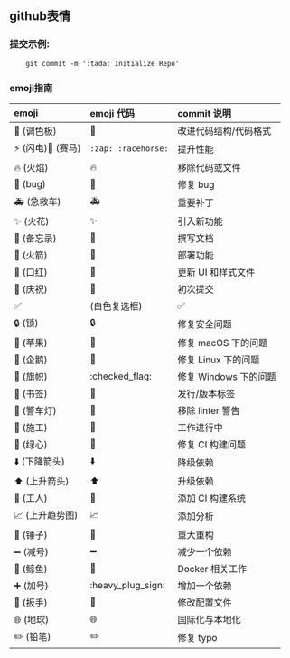## github表情

### 提交示例:
```
    git commit -m ':tada: Initialize Repo'
```

### emoji指南

|emoji|emoji 代码|commit 说明|
|:-----|:-------|:--------|
| :art: (调色板)|	:art:	|改进代码结构/代码格式|
| :zap: (闪电):racehorse: (赛马)| `:zap: :racehorse:`| 提升性能|
| :fire: (火焰)|:fire:|移除代码或文件|
| :bug: (bug)|	:bug:|	修复 bug|
| :ambulance: (急救车)|	:ambulance:	|重要补丁|
| :sparkles: (火花)|	:sparkles:|	引入新功能|
| :memo: (备忘录)	|:memo:|	撰写文档|
| :rocket: (火箭)	|:rocket:	|部署功能|
| :lipstick: (口红)|	:lipstick:|	更新 UI 和样式文件|
| :tada: (庆祝)	|:tada:	|初次提交|
| :white_check_mark:| (白色复选框)|	:white_check_mark:|	增加测试|
| :lock: (锁)	|:lock:	|修复安全问题|
| :apple: (苹果)	|:apple:|修复 macOS 下的问题|
| :penguin: (企鹅)|	:penguin:	|修复 Linux 下的问题|
| :checkered_flag: (旗帜)	|:checked_flag:|	修复 Windows 下的问题|
| :bookmark: (书签)|	:bookmark:	|发行/版本标签|
| :rotating_light: (警车灯)|	:rotating_light:|	移除 linter 警告|
| :construction: (施工)	|:construction:|	工作进行中|
| :green_heart: (绿心)|	:green_heart:	|修复 CI 构建问题|
| :arrow_down: (下降箭头)	|:arrow_down:|	降级依赖|
| :arrow_up: (上升箭头)|	:arrow_up:|	升级依赖|
| :construction_worker: (工人)|	:construction_worker:|	添加 CI 构建系统|
| :chart_with_upwards_trend: (上升趋势图)|:chart_with_upwards_trend:|添加分析|或跟踪| 代码
| :hammer: (锤子)	|:hammer:	|重大重构|
| :heavy_minus_sign: (减号)	|:heavy_minus_sign:|减少一个依赖|
| :whale: (鲸鱼)	|:whale:|	Docker 相关工作|
| :heavy_plus_sign: (加号)|	:heavy_plug_sign:	|增加一个依赖|
| :wrench: (扳手)|	:wrench:	|修改配置文件|
| :globe_with_meridians: (地球)	|:globe_with_meridians:|	国际化与本地化|
| :pencil2: (铅笔)	|:pencil2:	|修复 typo|